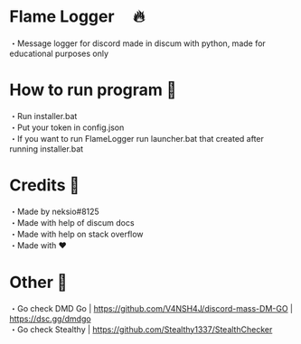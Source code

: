 # Flame Logger &nbsp;  &nbsp; 🔥
・Message logger for discord made in discum with python, made for educational purposes only

# How to run program 🍱
・Run installer.bat<br>
・Put your token in config.json<br>
・If you want to run FlameLogger run launcher.bat that created after running installer.bat<br>

# Credits             📝

・Made by neksio#8125<br>
・Made with help of discum docs<br>
・Made with help on stack overflow<br>
・Made with ❤<br>

# Other               🍞
・Go check DMD Go   | https://github.com/V4NSH4J/discord-mass-DM-GO | https://dsc.gg/dmdgo<br>
・Go check Stealthy | https://github.com/Stealthy1337/StealthChecker

